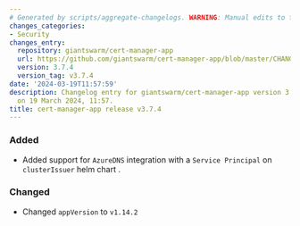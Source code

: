 ```yaml
---
# Generated by scripts/aggregate-changelogs. WARNING: Manual edits to this files will be overwritten.
changes_categories:
- Security
changes_entry:
  repository: giantswarm/cert-manager-app
  url: https://github.com/giantswarm/cert-manager-app/blob/master/CHANGELOG.md#374---2024-03-19
  version: 3.7.4
  version_tag: v3.7.4
date: '2024-03-19T11:57:59'
description: Changelog entry for giantswarm/cert-manager-app version 3.7.4, published
  on 19 March 2024, 11:57.
title: cert-manager-app release v3.7.4
---
```


### Added
- Added support for `AzureDNS` integration with a `Service Principal` on `clusterIssuer` helm chart .
### Changed
- Changed `appVersion` to `v1.14.2`
